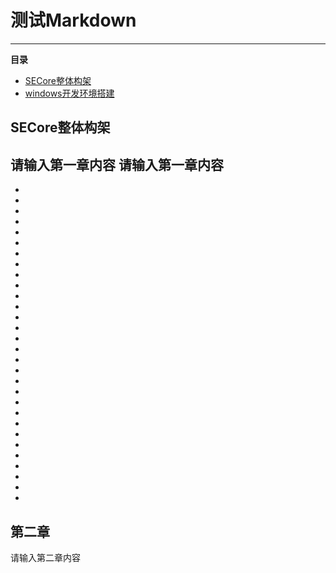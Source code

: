 # 测试Markdown 

----------

__**目录**__

- [SECore整体构架](#secore整体构架)
- [windows开发环境搭建](#第二章)
## SECore整体构架

请输入第一章内容
请输入第一章内容
- 
- 
- 
- 
- 
- 
- 
- 
- 
- 
- 
- 
- 
- 
- 
- 
- 
- 
- 
- 
- 
- 
- 
- 
- 
- 
- 
- 
- 
- 
- 
## 第二章

请输入第二章内容